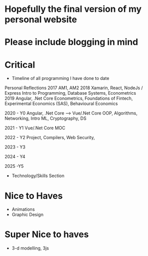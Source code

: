 # Hopefully the final version of my personal website

# Please include blogging in mind

# Critical

- Timeline of all programming I have done to date

Personal Reflections
2017
AM1, AM2
2018
Xamarin, React, NodeJs / Express
Intro to Programming, Database Systems, Econometrics  
2019
Angular, .Net Core
Econometrics, Foundations of Fintech, Experimental Economics (SAS), Behavioural Economics

2020 - Y0
Angular, .Net Core --> Vue/.Net Core
OOP, Algorithms, Networking, Intro ML, Cryptography, DS

2021 - Y1
Vue/.Net Core
MOC

2022 - Y2
Project, Compilers, Web Security,

2023 - Y3

2024 - Y4

2025 -Y5

- Technology/Skills Section

# Nice to Haves

- Animations
- Graphic Design

# Super Nice to haves

- 3-d modelling, 3js
